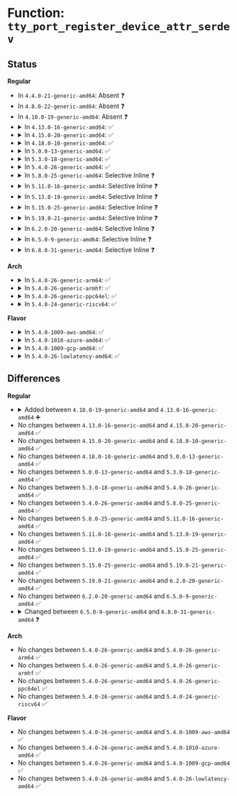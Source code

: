 # Function: <code>tty_port_register_device_attr_serdev</code>

## Status
<b>Regular</b>
<ul>
<li>
In <code>4.4.0-21-generic-amd64</code>: Absent ❓
</li>
<li>
In <code>4.8.0-22-generic-amd64</code>: Absent ❓
</li>
<li>
In <code>4.10.0-19-generic-amd64</code>: Absent ❓
</li>
<li>
<details>
<summary>In <code>4.13.0-16-generic-amd64</code>: ✅</summary>

```c
struct device * tty_port_register_device_attr_serdev(struct tty_port * port, struct tty_driver * driver, unsigned int index, struct device * device, void * drvdata, const struct attribute_group * * attr_grp)
```

```json
{
  "name": "tty_port_register_device_attr_serdev",
  "collision_type": "Unique Global",
  "inline_type": "No",
  "funcs": [
    {
      "addr": 0,
      "name": "tty_port_register_device_attr_serdev",
      "external": true,
      "loc": "drivers/tty/tty_port.c:150",
      "file": "drivers/tty/tty_port.c",
      "inline": "seen, unknown",
      "caller_inline": [],
      "caller_func": [
        "drivers/tty/serial/serial_core.c:uart_add_one_port"
      ]
    }
  ],
  "symbols": [
    {
      "addr": 18446744071584595200,
      "name": "tty_port_register_device_attr_serdev",
      "section": ".text",
      "bind": "STB_GLOBAL",
      "size": 16
    }
  ]
}
```
</details>
</li>
<li>
<details>
<summary>In <code>4.15.0-20-generic-amd64</code>: ✅</summary>

```c
struct device * tty_port_register_device_attr_serdev(struct tty_port * port, struct tty_driver * driver, unsigned int index, struct device * device, void * drvdata, const struct attribute_group * * attr_grp)
```

```json
{
  "name": "tty_port_register_device_attr_serdev",
  "collision_type": "Unique Global",
  "inline_type": "No",
  "funcs": [
    {
      "addr": 18446744071585007264,
      "name": "tty_port_register_device_attr_serdev",
      "external": true,
      "loc": "drivers/tty/tty_port.c:151",
      "file": "drivers/tty/tty_port.c",
      "inline": "seen, unknown",
      "caller_inline": [],
      "caller_func": [
        "drivers/tty/tty_port.c:tty_port_register_device_serdev",
        "drivers/tty/serial/serial_core.c:uart_add_one_port"
      ]
    }
  ],
  "symbols": [
    {
      "addr": 18446744071585007264,
      "name": "tty_port_register_device_attr_serdev",
      "section": ".text",
      "bind": "STB_GLOBAL",
      "size": 120
    }
  ]
}
```
</details>
</li>
<li>
<details>
<summary>In <code>4.18.0-10-generic-amd64</code>: ✅</summary>

```c
struct device * tty_port_register_device_attr_serdev(struct tty_port * port, struct tty_driver * driver, unsigned int index, struct device * device, void * drvdata, const struct attribute_group * * attr_grp)
```

```json
{
  "name": "tty_port_register_device_attr_serdev",
  "collision_type": "Unique Global",
  "inline_type": "No",
  "funcs": [
    {
      "addr": 18446744071585241408,
      "name": "tty_port_register_device_attr_serdev",
      "external": true,
      "loc": "drivers/tty/tty_port.c:151",
      "file": "drivers/tty/tty_port.c",
      "inline": "seen, unknown",
      "caller_inline": [],
      "caller_func": [
        "drivers/tty/tty_port.c:tty_port_register_device_serdev",
        "drivers/tty/serial/serial_core.c:uart_add_one_port"
      ]
    }
  ],
  "symbols": [
    {
      "addr": 18446744071585241408,
      "name": "tty_port_register_device_attr_serdev",
      "section": ".text",
      "bind": "STB_GLOBAL",
      "size": 120
    }
  ]
}
```
</details>
</li>
<li>
<details>
<summary>In <code>5.0.0-13-generic-amd64</code>: ✅</summary>

```c
struct device * tty_port_register_device_attr_serdev(struct tty_port * port, struct tty_driver * driver, unsigned int index, struct device * device, void * drvdata, const struct attribute_group * * attr_grp)
```

```json
{
  "name": "tty_port_register_device_attr_serdev",
  "collision_type": "Unique Global",
  "inline_type": "No",
  "funcs": [
    {
      "addr": 18446744071585360816,
      "name": "tty_port_register_device_attr_serdev",
      "external": true,
      "loc": "drivers/tty/tty_port.c:151",
      "file": "drivers/tty/tty_port.c",
      "inline": "seen, unknown",
      "caller_inline": [],
      "caller_func": [
        "drivers/tty/tty_port.c:tty_port_register_device_serdev",
        "drivers/tty/serial/serial_core.c:uart_add_one_port"
      ]
    }
  ],
  "symbols": [
    {
      "addr": 18446744071585360816,
      "name": "tty_port_register_device_attr_serdev",
      "section": ".text",
      "bind": "STB_GLOBAL",
      "size": 120
    }
  ]
}
```
</details>
</li>
<li>
<details>
<summary>In <code>5.3.0-18-generic-amd64</code>: ✅</summary>

```c
struct device * tty_port_register_device_attr_serdev(struct tty_port * port, struct tty_driver * driver, unsigned int index, struct device * device, void * drvdata, const struct attribute_group * * attr_grp)
```

```json
{
  "name": "tty_port_register_device_attr_serdev",
  "collision_type": "Unique Global",
  "inline_type": "No",
  "funcs": [
    {
      "addr": 18446744071585574448,
      "name": "tty_port_register_device_attr_serdev",
      "external": true,
      "loc": "drivers/tty/tty_port.c:151",
      "file": "drivers/tty/tty_port.c",
      "inline": "seen, unknown",
      "caller_inline": [],
      "caller_func": [
        "drivers/tty/tty_port.c:tty_port_register_device_serdev",
        "drivers/tty/serial/serial_core.c:uart_add_one_port"
      ]
    }
  ],
  "symbols": [
    {
      "addr": 18446744071585574448,
      "name": "tty_port_register_device_attr_serdev",
      "section": ".text",
      "bind": "STB_GLOBAL",
      "size": 120
    }
  ]
}
```
</details>
</li>
<li>
<details>
<summary>In <code>5.4.0-26-generic-amd64</code>: ✅</summary>

```c
struct device * tty_port_register_device_attr_serdev(struct tty_port * port, struct tty_driver * driver, unsigned int index, struct device * device, void * drvdata, const struct attribute_group * * attr_grp)
```

```json
{
  "name": "tty_port_register_device_attr_serdev",
  "collision_type": "Unique Global",
  "inline_type": "No",
  "funcs": [
    {
      "addr": 18446744071585715408,
      "name": "tty_port_register_device_attr_serdev",
      "external": true,
      "loc": "drivers/tty/tty_port.c:152",
      "file": "drivers/tty/tty_port.c",
      "inline": "seen, unknown",
      "caller_inline": [],
      "caller_func": [
        "drivers/tty/tty_port.c:tty_port_register_device_serdev",
        "drivers/tty/serial/serial_core.c:uart_add_one_port"
      ]
    }
  ],
  "symbols": [
    {
      "addr": 18446744071585715408,
      "name": "tty_port_register_device_attr_serdev",
      "section": ".text",
      "bind": "STB_GLOBAL",
      "size": 117
    }
  ]
}
```
</details>
</li>
<li>
<details>
<summary>In <code>5.8.0-25-generic-amd64</code>: Selective Inline ❓</summary>

```c
struct device * tty_port_register_device_attr_serdev(struct tty_port * port, struct tty_driver * driver, unsigned int index, struct device * device, void * drvdata, const struct attribute_group * * attr_grp)
```

```json
{
  "name": "tty_port_register_device_attr_serdev",
  "collision_type": "Unique Global",
  "inline_type": "Selective",
  "funcs": [
    {
      "addr": 18446744071586446245,
      "name": "tty_port_register_device_attr_serdev",
      "external": true,
      "loc": "drivers/tty/tty_port.c:152",
      "file": "drivers/tty/tty_port.c",
      "inline": "not declared, inlined",
      "caller_inline": [
        "drivers/tty/tty_port.c:tty_port_register_device_serdev"
      ],
      "caller_func": [
        "drivers/tty/serial/serial_core.c:uart_add_one_port"
      ]
    }
  ],
  "symbols": [
    {
      "addr": 18446744071586446352,
      "name": "tty_port_register_device_attr_serdev",
      "section": ".text",
      "bind": "STB_GLOBAL",
      "size": 117
    }
  ]
}
```
</details>
</li>
<li>
<details>
<summary>In <code>5.11.0-16-generic-amd64</code>: Selective Inline ❓</summary>

```c
struct device * tty_port_register_device_attr_serdev(struct tty_port * port, struct tty_driver * driver, unsigned int index, struct device * device, void * drvdata, const struct attribute_group * * attr_grp)
```

```json
{
  "name": "tty_port_register_device_attr_serdev",
  "collision_type": "Unique Global",
  "inline_type": "Selective",
  "funcs": [
    {
      "addr": 18446744071586560734,
      "name": "tty_port_register_device_attr_serdev",
      "external": true,
      "loc": "drivers/tty/tty_port.c:152",
      "file": "drivers/tty/tty_port.c",
      "inline": "not declared, inlined",
      "caller_inline": [
        "drivers/tty/tty_port.c:tty_port_register_device_serdev"
      ],
      "caller_func": [
        "drivers/tty/serial/serial_core.c:uart_add_one_port"
      ]
    }
  ],
  "symbols": [
    {
      "addr": 18446744071586560832,
      "name": "tty_port_register_device_attr_serdev",
      "section": ".text",
      "bind": "STB_GLOBAL",
      "size": 117
    }
  ]
}
```
</details>
</li>
<li>
<details>
<summary>In <code>5.13.0-19-generic-amd64</code>: Selective Inline ❓</summary>

```c
struct device * tty_port_register_device_attr_serdev(struct tty_port * port, struct tty_driver * driver, unsigned int index, struct device * device, void * drvdata, const struct attribute_group * * attr_grp)
```

```json
{
  "name": "tty_port_register_device_attr_serdev",
  "collision_type": "Unique Global",
  "inline_type": "Selective",
  "funcs": [
    {
      "addr": 18446744071586445822,
      "name": "tty_port_register_device_attr_serdev",
      "external": true,
      "loc": "drivers/tty/tty_port.c:153",
      "file": "drivers/tty/tty_port.c",
      "inline": "not declared, inlined",
      "caller_inline": [
        "drivers/tty/tty_port.c:tty_port_register_device_serdev"
      ],
      "caller_func": [
        "drivers/tty/serial/serial_core.c:uart_add_one_port"
      ]
    }
  ],
  "symbols": [
    {
      "addr": 18446744071586445680,
      "name": "tty_port_register_device_attr_serdev",
      "section": ".text",
      "bind": "STB_GLOBAL",
      "size": 117
    }
  ]
}
```
</details>
</li>
<li>
<details>
<summary>In <code>5.15.0-25-generic-amd64</code>: Selective Inline ❓</summary>

```c
struct device * tty_port_register_device_attr_serdev(struct tty_port * port, struct tty_driver * driver, unsigned int index, struct device * device, void * drvdata, const struct attribute_group * * attr_grp)
```

```json
{
  "name": "tty_port_register_device_attr_serdev",
  "collision_type": "Unique Global",
  "inline_type": "Selective",
  "funcs": [
    {
      "addr": 18446744071586972062,
      "name": "tty_port_register_device_attr_serdev",
      "external": true,
      "loc": "drivers/tty/tty_port.c:153",
      "file": "drivers/tty/tty_port.c",
      "inline": "not declared, inlined",
      "caller_inline": [
        "drivers/tty/tty_port.c:tty_port_register_device_serdev"
      ],
      "caller_func": [
        "drivers/tty/serial/serial_core.c:uart_add_one_port"
      ]
    }
  ],
  "symbols": [
    {
      "addr": 18446744071586970256,
      "name": "tty_port_register_device_attr_serdev",
      "section": ".text",
      "bind": "STB_GLOBAL",
      "size": 117
    }
  ]
}
```
</details>
</li>
<li>
<details>
<summary>In <code>5.19.0-21-generic-amd64</code>: Selective Inline ❓</summary>

```c
struct device * tty_port_register_device_attr_serdev(struct tty_port * port, struct tty_driver * driver, unsigned int index, struct device * device, void * drvdata, const struct attribute_group * * attr_grp)
```

```json
{
  "name": "tty_port_register_device_attr_serdev",
  "collision_type": "Unique Global",
  "inline_type": "Selective",
  "funcs": [
    {
      "addr": 18446744071588268142,
      "name": "tty_port_register_device_attr_serdev",
      "external": true,
      "loc": "drivers/tty/tty_port.c:162",
      "file": "drivers/tty/tty_port.c",
      "inline": "not declared, inlined",
      "caller_inline": [
        "drivers/tty/tty_port.c:tty_port_register_device_serdev"
      ],
      "caller_func": [
        "drivers/tty/serial/serial_core.c:uart_add_one_port"
      ]
    }
  ],
  "symbols": [
    {
      "addr": 18446744071588266224,
      "name": "tty_port_register_device_attr_serdev",
      "section": ".text",
      "bind": "STB_GLOBAL",
      "size": 153
    }
  ]
}
```
</details>
</li>
<li>
<details>
<summary>In <code>6.2.0-20-generic-amd64</code>: Selective Inline ❓</summary>

```c
struct device * tty_port_register_device_attr_serdev(struct tty_port * port, struct tty_driver * driver, unsigned int index, struct device * device, void * drvdata, const struct attribute_group * * attr_grp)
```

```json
{
  "name": "tty_port_register_device_attr_serdev",
  "collision_type": "Unique Global",
  "inline_type": "Selective",
  "funcs": [
    {
      "addr": 18446744071589682926,
      "name": "tty_port_register_device_attr_serdev",
      "external": true,
      "loc": "drivers/tty/tty_port.c:183",
      "file": "drivers/tty/tty_port.c",
      "inline": "not declared, inlined",
      "caller_inline": [
        "drivers/tty/tty_port.c:tty_port_register_device_serdev"
      ],
      "caller_func": [
        "drivers/tty/serial/serial_core.c:uart_add_one_port"
      ]
    }
  ],
  "symbols": [
    {
      "addr": 18446744071589680784,
      "name": "tty_port_register_device_attr_serdev",
      "section": ".text",
      "bind": "STB_GLOBAL",
      "size": 153
    }
  ]
}
```
</details>
</li>
<li>
<details>
<summary>In <code>6.5.0-9-generic-amd64</code>: Selective Inline ❓</summary>

```c
struct device * tty_port_register_device_attr_serdev(struct tty_port * port, struct tty_driver * driver, unsigned int index, struct device * device, void * drvdata, const struct attribute_group * * attr_grp)
```

```json
{
  "name": "tty_port_register_device_attr_serdev",
  "collision_type": "Unique Global",
  "inline_type": "Selective",
  "funcs": [
    {
      "addr": 18446744071589987534,
      "name": "tty_port_register_device_attr_serdev",
      "external": true,
      "loc": "drivers/tty/tty_port.c:183",
      "file": "drivers/tty/tty_port.c",
      "inline": "not declared, inlined",
      "caller_inline": [
        "drivers/tty/tty_port.c:tty_port_register_device_serdev"
      ],
      "caller_func": [
        "drivers/tty/serial/serial_core.c:serial_core_add_one_port"
      ]
    }
  ],
  "symbols": [
    {
      "addr": 18446744071589985392,
      "name": "tty_port_register_device_attr_serdev",
      "section": ".text",
      "bind": "STB_GLOBAL",
      "size": 153
    }
  ]
}
```
</details>
</li>
<li>
<details>
<summary>In <code>6.8.0-31-generic-amd64</code>: Selective Inline ❓</summary>

```c
struct device * tty_port_register_device_attr_serdev(struct tty_port * port, struct tty_driver * driver, unsigned int index, struct device * host, struct device * parent, void * drvdata, const struct attribute_group * * attr_grp)
```

```json
{
  "name": "tty_port_register_device_attr_serdev",
  "collision_type": "Unique Global",
  "inline_type": "Selective",
  "funcs": [
    {
      "addr": 18446744071590326058,
      "name": "tty_port_register_device_attr_serdev",
      "external": true,
      "loc": "drivers/tty/tty_port.c:182",
      "file": "drivers/tty/tty_port.c",
      "inline": "not declared, inlined",
      "caller_inline": [
        "drivers/tty/tty_port.c:tty_port_register_device_serdev"
      ],
      "caller_func": [
        "drivers/tty/serial/serial_core.c:serial_core_add_one_port"
      ]
    }
  ],
  "symbols": [
    {
      "addr": 18446744071590323904,
      "name": "tty_port_register_device_attr_serdev",
      "section": ".text",
      "bind": "STB_GLOBAL",
      "size": 148
    }
  ]
}
```
</details>
</li>
</ul>
<b>Arch</b>
<ul>
<li>
<details>
<summary>In <code>5.4.0-26-generic-arm64</code>: ✅</summary>

```c
struct device * tty_port_register_device_attr_serdev(struct tty_port * port, struct tty_driver * driver, unsigned int index, struct device * device, void * drvdata, const struct attribute_group * * attr_grp)
```

```json
{
  "name": "tty_port_register_device_attr_serdev",
  "collision_type": "Unique Global",
  "inline_type": "No",
  "funcs": [
    {
      "addr": 18446603336498405176,
      "name": "tty_port_register_device_attr_serdev",
      "external": true,
      "loc": "drivers/tty/tty_port.c:152",
      "file": "drivers/tty/tty_port.c",
      "inline": "seen, unknown",
      "caller_inline": [],
      "caller_func": [
        "drivers/tty/tty_port.c:tty_port_register_device_serdev",
        "drivers/tty/serial/serial_core.c:uart_add_one_port"
      ]
    }
  ],
  "symbols": [
    {
      "addr": 18446603336498405176,
      "name": "tty_port_register_device_attr_serdev",
      "section": ".text",
      "bind": "STB_GLOBAL",
      "size": 160
    }
  ]
}
```
</details>
</li>
<li>
<details>
<summary>In <code>5.4.0-26-generic-armhf</code>: ✅</summary>

```c
struct device * tty_port_register_device_attr_serdev(struct tty_port * port, struct tty_driver * driver, unsigned int index, struct device * device, void * drvdata, const struct attribute_group * * attr_grp)
```

```json
{
  "name": "tty_port_register_device_attr_serdev",
  "collision_type": "Unique Global",
  "inline_type": "No",
  "funcs": [
    {
      "addr": 3231079024,
      "name": "tty_port_register_device_attr_serdev",
      "external": true,
      "loc": "drivers/tty/tty_port.c:152",
      "file": "drivers/tty/tty_port.c",
      "inline": "seen, unknown",
      "caller_inline": [],
      "caller_func": [
        "drivers/tty/tty_port.c:tty_port_register_device_serdev",
        "drivers/tty/serial/serial_core.c:uart_add_one_port"
      ]
    }
  ],
  "symbols": [
    {
      "addr": 3231079024,
      "name": "tty_port_register_device_attr_serdev",
      "section": ".text",
      "bind": "STB_GLOBAL",
      "size": 116
    }
  ]
}
```
</details>
</li>
<li>
<details>
<summary>In <code>5.4.0-26-generic-ppc64el</code>: ✅</summary>

```c
struct device * tty_port_register_device_attr_serdev(struct tty_port * port, struct tty_driver * driver, unsigned int index, struct device * device, void * drvdata, const struct attribute_group * * attr_grp)
```

```json
{
  "name": "tty_port_register_device_attr_serdev",
  "collision_type": "Unique Global",
  "inline_type": "No",
  "funcs": [
    {
      "addr": 13835058055291589888,
      "name": "tty_port_register_device_attr_serdev",
      "external": true,
      "loc": "drivers/tty/tty_port.c:152",
      "file": "drivers/tty/tty_port.c",
      "inline": "seen, unknown",
      "caller_inline": [],
      "caller_func": [
        "drivers/tty/tty_port.c:tty_port_register_device_serdev",
        "drivers/tty/serial/serial_core.c:uart_add_one_port"
      ]
    }
  ],
  "symbols": [
    {
      "addr": 13835058055291589888,
      "name": "tty_port_register_device_attr_serdev",
      "section": ".text",
      "bind": "STB_GLOBAL",
      "size": 228
    }
  ]
}
```
</details>
</li>
<li>
<details>
<summary>In <code>5.4.0-24-generic-riscv64</code>: ✅</summary>

```c
struct device * tty_port_register_device_attr_serdev(struct tty_port * port, struct tty_driver * driver, unsigned int index, struct device * device, void * drvdata, const struct attribute_group * * attr_grp)
```

```json
{
  "name": "tty_port_register_device_attr_serdev",
  "collision_type": "Unique Global",
  "inline_type": "No",
  "funcs": [
    {
      "addr": 18446743936276065346,
      "name": "tty_port_register_device_attr_serdev",
      "external": true,
      "loc": "drivers/tty/tty_port.c:152",
      "file": "drivers/tty/tty_port.c",
      "inline": "seen, unknown",
      "caller_inline": [],
      "caller_func": [
        "drivers/tty/tty_port.c:tty_port_register_device_serdev",
        "drivers/tty/serial/serial_core.c:uart_add_one_port"
      ]
    }
  ],
  "symbols": [
    {
      "addr": 18446743936276065346,
      "name": "tty_port_register_device_attr_serdev",
      "section": ".text",
      "bind": "STB_GLOBAL",
      "size": 118
    }
  ]
}
```
</details>
</li>
</ul>
<b>Flavor</b>
<ul>
<li>
<details>
<summary>In <code>5.4.0-1009-aws-amd64</code>: ✅</summary>

```c
struct device * tty_port_register_device_attr_serdev(struct tty_port * port, struct tty_driver * driver, unsigned int index, struct device * device, void * drvdata, const struct attribute_group * * attr_grp)
```

```json
{
  "name": "tty_port_register_device_attr_serdev",
  "collision_type": "Unique Global",
  "inline_type": "No",
  "funcs": [
    {
      "addr": 18446744071585476432,
      "name": "tty_port_register_device_attr_serdev",
      "external": true,
      "loc": "drivers/tty/tty_port.c:152",
      "file": "drivers/tty/tty_port.c",
      "inline": "seen, unknown",
      "caller_inline": [],
      "caller_func": [
        "drivers/tty/tty_port.c:tty_port_register_device_serdev",
        "drivers/tty/serial/serial_core.c:uart_add_one_port"
      ]
    }
  ],
  "symbols": [
    {
      "addr": 18446744071585476432,
      "name": "tty_port_register_device_attr_serdev",
      "section": ".text",
      "bind": "STB_GLOBAL",
      "size": 117
    }
  ]
}
```
</details>
</li>
<li>
<details>
<summary>In <code>5.4.0-1010-azure-amd64</code>: ✅</summary>

```c
struct device * tty_port_register_device_attr_serdev(struct tty_port * port, struct tty_driver * driver, unsigned int index, struct device * device, void * drvdata, const struct attribute_group * * attr_grp)
```

```json
{
  "name": "tty_port_register_device_attr_serdev",
  "collision_type": "Unique Global",
  "inline_type": "No",
  "funcs": [
    {
      "addr": 18446744071585346448,
      "name": "tty_port_register_device_attr_serdev",
      "external": true,
      "loc": "drivers/tty/tty_port.c:152",
      "file": "drivers/tty/tty_port.c",
      "inline": "seen, unknown",
      "caller_inline": [],
      "caller_func": [
        "drivers/tty/tty_port.c:tty_port_register_device_serdev",
        "drivers/tty/serial/serial_core.c:uart_add_one_port"
      ]
    }
  ],
  "symbols": [
    {
      "addr": 18446744071585346448,
      "name": "tty_port_register_device_attr_serdev",
      "section": ".text",
      "bind": "STB_GLOBAL",
      "size": 61
    }
  ]
}
```
</details>
</li>
<li>
<details>
<summary>In <code>5.4.0-1009-gcp-amd64</code>: ✅</summary>

```c
struct device * tty_port_register_device_attr_serdev(struct tty_port * port, struct tty_driver * driver, unsigned int index, struct device * device, void * drvdata, const struct attribute_group * * attr_grp)
```

```json
{
  "name": "tty_port_register_device_attr_serdev",
  "collision_type": "Unique Global",
  "inline_type": "No",
  "funcs": [
    {
      "addr": 18446744071585665808,
      "name": "tty_port_register_device_attr_serdev",
      "external": true,
      "loc": "drivers/tty/tty_port.c:152",
      "file": "drivers/tty/tty_port.c",
      "inline": "seen, unknown",
      "caller_inline": [],
      "caller_func": [
        "drivers/tty/tty_port.c:tty_port_register_device_serdev",
        "drivers/tty/serial/serial_core.c:uart_add_one_port"
      ]
    }
  ],
  "symbols": [
    {
      "addr": 18446744071585665808,
      "name": "tty_port_register_device_attr_serdev",
      "section": ".text",
      "bind": "STB_GLOBAL",
      "size": 117
    }
  ]
}
```
</details>
</li>
<li>
<details>
<summary>In <code>5.4.0-26-lowlatency-amd64</code>: ✅</summary>

```c
struct device * tty_port_register_device_attr_serdev(struct tty_port * port, struct tty_driver * driver, unsigned int index, struct device * device, void * drvdata, const struct attribute_group * * attr_grp)
```

```json
{
  "name": "tty_port_register_device_attr_serdev",
  "collision_type": "Unique Global",
  "inline_type": "No",
  "funcs": [
    {
      "addr": 18446744071585773920,
      "name": "tty_port_register_device_attr_serdev",
      "external": true,
      "loc": "drivers/tty/tty_port.c:152",
      "file": "drivers/tty/tty_port.c",
      "inline": "seen, unknown",
      "caller_inline": [],
      "caller_func": [
        "drivers/tty/tty_port.c:tty_port_register_device_serdev",
        "drivers/tty/serial/serial_core.c:uart_add_one_port"
      ]
    }
  ],
  "symbols": [
    {
      "addr": 18446744071585773920,
      "name": "tty_port_register_device_attr_serdev",
      "section": ".text",
      "bind": "STB_GLOBAL",
      "size": 117
    }
  ]
}
```
</details>
</li>
</ul>

## Differences
<b>Regular</b>
<ul>
<li>
<details>
<summary>Added between <code>4.10.0-19-generic-amd64</code> and <code>4.13.0-16-generic-amd64</code> ➕</summary>

```c
struct device * tty_port_register_device_attr_serdev(struct tty_port * port, struct tty_driver * driver, unsigned int index, struct device * device, void * drvdata, const struct attribute_group * * attr_grp)
```
</details>
</li>
<li>
No changes between <code>4.13.0-16-generic-amd64</code> and <code>4.15.0-20-generic-amd64</code> ✅
</li>
<li>
No changes between <code>4.15.0-20-generic-amd64</code> and <code>4.18.0-10-generic-amd64</code> ✅
</li>
<li>
No changes between <code>4.18.0-10-generic-amd64</code> and <code>5.0.0-13-generic-amd64</code> ✅
</li>
<li>
No changes between <code>5.0.0-13-generic-amd64</code> and <code>5.3.0-18-generic-amd64</code> ✅
</li>
<li>
No changes between <code>5.3.0-18-generic-amd64</code> and <code>5.4.0-26-generic-amd64</code> ✅
</li>
<li>
No changes between <code>5.4.0-26-generic-amd64</code> and <code>5.8.0-25-generic-amd64</code> ✅
</li>
<li>
No changes between <code>5.8.0-25-generic-amd64</code> and <code>5.11.0-16-generic-amd64</code> ✅
</li>
<li>
No changes between <code>5.11.0-16-generic-amd64</code> and <code>5.13.0-19-generic-amd64</code> ✅
</li>
<li>
No changes between <code>5.13.0-19-generic-amd64</code> and <code>5.15.0-25-generic-amd64</code> ✅
</li>
<li>
No changes between <code>5.15.0-25-generic-amd64</code> and <code>5.19.0-21-generic-amd64</code> ✅
</li>
<li>
No changes between <code>5.19.0-21-generic-amd64</code> and <code>6.2.0-20-generic-amd64</code> ✅
</li>
<li>
No changes between <code>6.2.0-20-generic-amd64</code> and <code>6.5.0-9-generic-amd64</code> ✅
</li>
<li>
<details>
<summary>Changed between <code>6.5.0-9-generic-amd64</code> and <code>6.8.0-31-generic-amd64</code> ❓</summary>
<ul>
<li>
<b>Param added. </b>
<code>struct device * host</code>
</li>
<li>
<b>Param added. </b>
<code>struct device * parent</code>
</li>
<li>
<b>Param removed. </b>
<code>struct device * device</code>
</li>
<li>
<b>Param reordered. </b>
<code>port, driver, index, device, drvdata, attr_grp</code> ➡️ <code>port, driver, index, host, parent, drvdata, attr_grp</code>
</li>
</ul>
</details>
</li>
</ul>
<b>Arch</b>
<ul>
<li>
No changes between <code>5.4.0-26-generic-amd64</code> and <code>5.4.0-26-generic-arm64</code> ✅
</li>
<li>
No changes between <code>5.4.0-26-generic-amd64</code> and <code>5.4.0-26-generic-armhf</code> ✅
</li>
<li>
No changes between <code>5.4.0-26-generic-amd64</code> and <code>5.4.0-26-generic-ppc64el</code> ✅
</li>
<li>
No changes between <code>5.4.0-26-generic-amd64</code> and <code>5.4.0-24-generic-riscv64</code> ✅
</li>
</ul>
<b>Flavor</b>
<ul>
<li>
No changes between <code>5.4.0-26-generic-amd64</code> and <code>5.4.0-1009-aws-amd64</code> ✅
</li>
<li>
No changes between <code>5.4.0-26-generic-amd64</code> and <code>5.4.0-1010-azure-amd64</code> ✅
</li>
<li>
No changes between <code>5.4.0-26-generic-amd64</code> and <code>5.4.0-1009-gcp-amd64</code> ✅
</li>
<li>
No changes between <code>5.4.0-26-generic-amd64</code> and <code>5.4.0-26-lowlatency-amd64</code> ✅
</li>
</ul>
